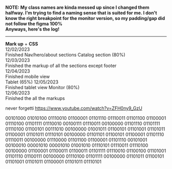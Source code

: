**NOTE: My class names are kinda messed up since I changed them halfway. I'm trying to find a naming sense that is suited for me. I don't know the right breakpoint for the monitor version, so my padding/gap did not follow the figma 100%<br> Anyways, here's the log!** <br>

---

**Mark up** + **CSS** <br>
12/02/2023 <br>
Finished Nav/hero/about sections
Catalog section (80%) <br>
12/03/2023 <br>
Finished the markup of all the sections except footer <br>
12/04/2023 <br>
Finished mobile view <br>
Tablet (65%)
12/05/2023 <br>
Finished tablet view
Monitor (80%) <br>
12/06/2023 <br>
Finished the all the markups

never forgetti https://www.youtube.com/watch?v=ZFH0ny9_GzU

00101000 01010100 01110010 01100001 01101110 01110011 01101100 01100001 01110100 01101111 01110010 00100111 01110011 00100000 01101110 01101111 01110100 01100101 00111010 00100000 01001011 01100101 01101001 01101011 01100001 01101011 01110101 00100000 01101101 01100101 01100001 01101110 01110011 00100000 01110000 01101100 01100001 01101110 00101001 00100010 00001010 00001010 01001010 01110101 01110011 01110100 00100000 01100001 01100011 01100011 01101111 01110010 01100100 01101001 01101110 01100111 00100000 01110100 01101111 00100000 01101011 01100101 01101001 01101011 01100001 01101011 01110101
